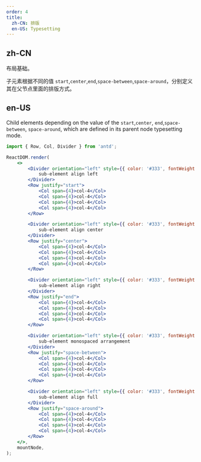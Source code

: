 ```yaml
---
order: 4
title:
  zh-CN: 排版
  en-US: Typesetting
---
```


## zh-CN

布局基础。

子元素根据不同的值 `start`,`center`,`end`,`space-between`,`space-around`，分别定义其在父节点里面的排版方式。

## en-US

Child elements depending on the value of the `start`,`center`, `end`,`space-between`, `space-around`, which are defined in its parent node typesetting mode.

```jsx
import { Row, Col, Divider } from 'antd';

ReactDOM.render(
	<>
		<Divider orientation="left" style={{ color: '#333', fontWeight: 'normal' }}>
			sub-element align left
		</Divider>
		<Row justify="start">
			<Col span={4}>col-4</Col>
			<Col span={4}>col-4</Col>
			<Col span={4}>col-4</Col>
			<Col span={4}>col-4</Col>
		</Row>

		<Divider orientation="left" style={{ color: '#333', fontWeight: 'normal' }}>
			sub-element align center
		</Divider>
		<Row justify="center">
			<Col span={4}>col-4</Col>
			<Col span={4}>col-4</Col>
			<Col span={4}>col-4</Col>
			<Col span={4}>col-4</Col>
		</Row>

		<Divider orientation="left" style={{ color: '#333', fontWeight: 'normal' }}>
			sub-element align right
		</Divider>
		<Row justify="end">
			<Col span={4}>col-4</Col>
			<Col span={4}>col-4</Col>
			<Col span={4}>col-4</Col>
			<Col span={4}>col-4</Col>
		</Row>

		<Divider orientation="left" style={{ color: '#333', fontWeight: 'normal' }}>
			sub-element monospaced arrangement
		</Divider>
		<Row justify="space-between">
			<Col span={4}>col-4</Col>
			<Col span={4}>col-4</Col>
			<Col span={4}>col-4</Col>
			<Col span={4}>col-4</Col>
		</Row>

		<Divider orientation="left" style={{ color: '#333', fontWeight: 'normal' }}>
			sub-element align full
		</Divider>
		<Row justify="space-around">
			<Col span={4}>col-4</Col>
			<Col span={4}>col-4</Col>
			<Col span={4}>col-4</Col>
			<Col span={4}>col-4</Col>
		</Row>
	</>,
	mountNode,
);
```
